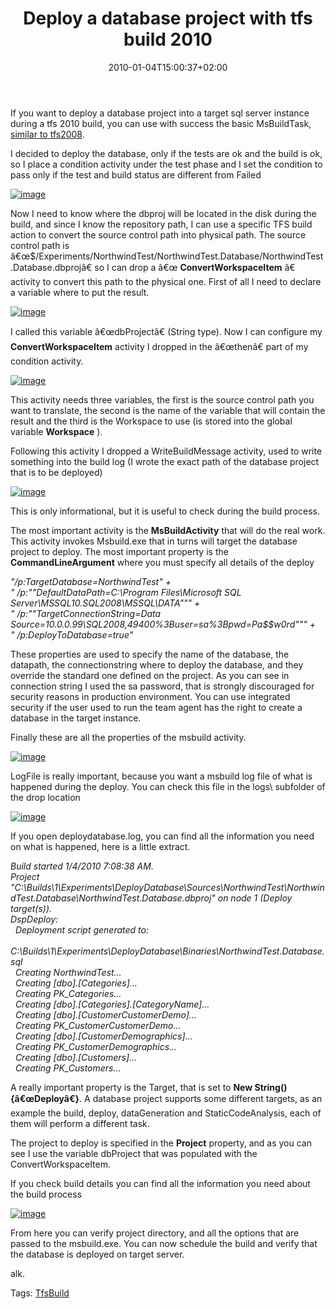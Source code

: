 ﻿---
title: "Deploy a database project with tfs build 2010"
description: ""
date: 2010-01-04T15:00:37+02:00
draft: false
tags: [DataDude,TFS Build,workflow]
categories: [Team Foundation Server]
---
If you want to deploy a database project into a target sql server instance during a tfs 2010 build, you can use with success the basic MsBuildTask, [similar to tfs2008](http://www.codewrecks.com/blog/index.php/2009/10/23/automatic-deployment-of-a-web-application-with-tfs-build/).

I decided to deploy the database, only if the tests are ok and the build is ok, so I place a condition activity under the test phase and I set the condition to pass only if the test and build status are different from Failed

[![image](https://www.codewrecks.com/blog/wp-content/uploads/2010/01/image_thumb.png "image")](https://www.codewrecks.com/blog/wp-content/uploads/2010/01/image.png)

Now I need to know where the dbproj will be located in the disk during the build, and since I know the repository path, I can use a specific TFS build action to convert the source control path into physical path. The source control path is â€œ$/Experiments/NorthwindTest/NorthwindTest.Database/NorthwindTest.Database.dbprojâ€ so I can drop a â€œ **ConvertWorkspaceItem** â€ activity to convert this path to the physical one. First of all I need to declare a variable where to put the result.

[![image](https://www.codewrecks.com/blog/wp-content/uploads/2010/01/image_thumb1.png "image")](https://www.codewrecks.com/blog/wp-content/uploads/2010/01/image1.png)

I called this variable â€œdbProjectâ€ (String type). Now I can configure my  **ConvertWorkspaceItem** activity I dropped in the â€œthenâ€ part of my condition activity.

[![image](https://www.codewrecks.com/blog/wp-content/uploads/2010/01/image_thumb2.png "image")](https://www.codewrecks.com/blog/wp-content/uploads/2010/01/image2.png)

This activity needs three variables, the first is the source control path you want to translate, the second is the name of the variable that will contain the result and the third is the Workspace to use (is stored into the global variable  **Workspace** ).

Following this activity I dropped a WriteBuildMessage activity, used to write something into the build log (I wrote the exact path of the database project that is to be deployed)

[![image](https://www.codewrecks.com/blog/wp-content/uploads/2010/01/image_thumb3.png "image")](https://www.codewrecks.com/blog/wp-content/uploads/2010/01/image3.png)

This is only informational, but it is useful to check during the build process.

The most important activity is the  **MsBuildActivity** that will do the real work. This activity invokes Msbuild.exe that in turns will target the database project to deploy. The most important property is the  **CommandLineArgument** where you must specify all details of the deploy

*"/p:TargetDatabase=NorthwindTest" +       
" /p:""DefaultDataPath=C:\Program Files\Microsoft SQL Server\MSSQL10.SQL2008\MSSQL\DATA""" +        
" /p:""TargetConnectionString=Data Source=10.0.0.99\SQL2008,49400%3Buser=sa%3Bpwd=Pa$$w0rd""" +        
" /p:DeployToDatabase=true"*

These properties are used to specify the name of the database, the datapath, the connectionstring where to deploy the database, and they override the standard one defined on the project. As you can see in connection string I used the sa password, that is strongly discouraged for security reasons in production environment. You can use integrated security if the user used to run the team agent has the right to create a database in the target instance.

Finally these are all the properties of the msbuild activity.

[![image](https://www.codewrecks.com/blog/wp-content/uploads/2010/01/image_thumb4.png "image")](https://www.codewrecks.com/blog/wp-content/uploads/2010/01/image4.png)

LogFile is really important, because you want a msbuild log file of what is happened during the deploy. You can check this file in the logs\ subfolder of the drop location

[![image](https://www.codewrecks.com/blog/wp-content/uploads/2010/01/image_thumb5.png "image")](https://www.codewrecks.com/blog/wp-content/uploads/2010/01/image5.png)

If you open deploydatabase.log, you can find all the information you need on what is happened, here is a little extract.

*Build started 1/4/2010 7:08:38 AM.       
Project "C:\Builds\1\Experiments\DeployDatabase\Sources\NorthwindTest\NorthwindTest.Database\NorthwindTest.Database.dbproj" on node 1 (Deploy target(s)).        
DspDeploy:        
  Deployment script generated to:        
  C:\Builds\1\Experiments\DeployDatabase\Binaries\NorthwindTest.Database.sql        
  Creating NorthwindTest…        
  Creating [dbo].[Categories]…        
  Creating PK\_Categories…        
  Creating [dbo].[Categories].[CategoryName]…        
  Creating [dbo].[CustomerCustomerDemo]…        
  Creating PK\_CustomerCustomerDemo…        
  Creating [dbo].[CustomerDemographics]…        
  Creating PK\_CustomerDemographics…        
  Creating [dbo].[Customers]…        
  Creating PK\_Customers…*

A really important property is the Target, that is set to  **New String() {â€œDeployâ€}**. A database project supports some different targets, as an example the build, deploy, dataGeneration and StaticCodeAnalysis, each of them will perform a different task.

The project to deploy is specified in the  **Project** property, and as you can see I use the variable dbProject that was populated with the ConvertWorkspaceItem.

If you check build details you can find all the information you need about the build process

[![image](https://www.codewrecks.com/blog/wp-content/uploads/2010/01/image_thumb6.png "image")](https://www.codewrecks.com/blog/wp-content/uploads/2010/01/image6.png)

From here you can verify project directory, and all the options that are passed to the msbuild.exe. You can now schedule the build and verify that the database is deployed on target server.

alk.

Tags: [TfsBuild](http://technorati.com/tag/TfsBuild)
